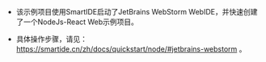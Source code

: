 - 该示例项目使用SmartIDE启动了JetBrains WebStorm WebIDE，并快速创建了一个NodeJs-React Web示例项目。

- 具体操作步骤，请见：https://smartide.cn/zh/docs/quickstart/node/#jetbrains-webstorm 。
